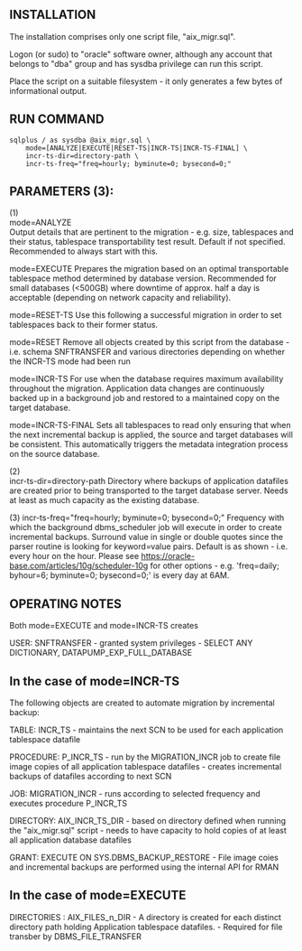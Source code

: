 INSTALLATION
------------
The installation comprises only one script file, "aix_migr.sql". 

Logon (or sudo) to "oracle" software owner, although any account that belongs to "dba" group and has sysdba
privilege can run this script.

Place the script on a suitable filesystem - it only generates a few bytes of informational output.


RUN COMMAND                         
-----------
              
```
sqlplus / as sysdba @aix_migr.sql \
    mode=[ANALYZE|EXECUTE|RESET-TS|INCR-TS|INCR-TS-FINAL] \
    incr-ts-dir=directory-path \
    incr-ts-freq="freq=hourly; byminute=0; bysecond=0;"
```


                         
PARAMETERS (3):
---------------           
(1)           
mode=ANALYZE   
  Output details that are pertinent to the migration - e.g. size, tablespaces and their status, tablespace transportability test result. Default if not specified. 
  Recommended to always start with this.
  
mode=EXECUTE
  Prepares the migration based on an optimal transportable tablespace method determined by database version. 
  Recommended for small databases (<500GB) where downtime of approx. half a day is acceptable (depending on network capacity and reliability).

mode=RESET-TS
  Use this following a successful migration in order to set tablespaces back to their former status.

mode=RESET
  Remove all objects created by this script from the database - i.e. schema SNFTRANSFER and various directories depending
  on whether the INCR-TS mode had been run
  
mode=INCR-TS
  For use when the database requires maximum availability throughout the migration. 
  Application data changes are continuously backed up in a background job and restored to a maintained copy 
  on the target database.
                     
mode=INCR-TS-FINAL
  Sets all tablespaces to read only ensuring that when the next incremental backup is applied, the source and target 
  databases will be consistent. This automatically triggers the metadata integration process on the source database.
  
                     
(2)                         
incr-ts-dir=directory-path
  Directory where backups of application datafiles are created prior to being transported to the target database server.
  Needs at least as much capacity as the existing database. 
  
  
(3)
incr-ts-freq="freq=hourly; byminute=0; bysecond=0;"
  Frequency with which the background dbms_scheduler job will execute in order to create incremental backups.
  Surround value in single or double quotes since the parser routine is looking for keyword=value pairs.
  Default is as shown - i.e. every hour on the hour. Please see https://oracle-base.com/articles/10g/scheduler-10g for other 
  options - e.g. 'freq=daily; byhour=6; byminute=0; bysecond=0;' is every day at 6AM.
  
  
OPERATING NOTES
---------------
Both mode=EXECUTE and mode=INCR-TS creates

  USER: SNFTRANSFER  - granted system privileges - SELECT ANY DICTIONARY, DATAPUMP_EXP_FULL_DATABASE


In the case of mode=INCR-TS
---------------------------
The following objects are created to automate migration by incremental backup:

  TABLE: INCR_TS
    - maintains the next SCN to be used for each application tablespace datafile
 
  PROCEDURE: P_INCR_TS
    - run by the MIGRATION_INCR job to create file image copies of all application tablespace datafiles
    - creates incremental backups of datafiles according to next SCN
    
  JOB: MIGRATION_INCR
    - runs according to selected frequency and executes procedure P_INCR_TS
    
  DIRECTORY: AIX_INCR_TS_DIR
    - based on directory defined when running the "aix_migr.sql" script
    - needs to have capacity to hold copies of at least all application database datafiles
    
  GRANT: EXECUTE ON SYS.DBMS_BACKUP_RESTORE
    - File image coies and incremental backups are performed using the internal API for RMAN
    
  
In the case of mode=EXECUTE
---------------------------
  DIRECTORIES : AIX_FILES_n_DIR
    - A directory is created for each distinct directory path holding Application tablespace datafiles.
    - Required for file transber by DBMS_FILE_TRANSFER
